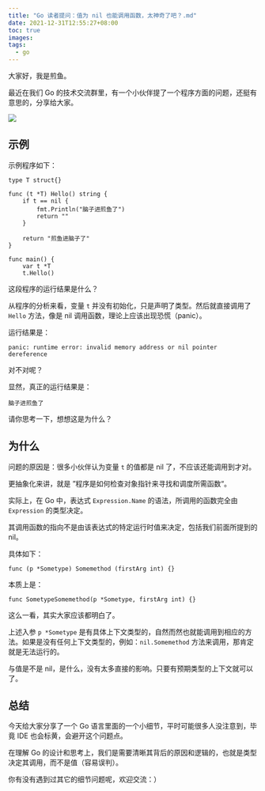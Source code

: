 ```yaml
---
title: "Go 读者提问：值为 nil 也能调用函数，太神奇了吧？.md"
date: 2021-12-31T12:55:27+08:00
toc: true
images:
tags: 
  - go
---
```


大家好，我是煎鱼。

最近在我们 Go 的技术交流群里，有一个小伙伴提了一个程序方面的问题，还挺有意思的，分享给大家。

![](https://files.mdnice.com/user/3610/0774f643-81a2-4458-b557-05c81a9572ef.png)

## 示例

示例程序如下：

```golang
type T struct{}

func (t *T) Hello() string {
	if t == nil {
		fmt.Println("脑子进煎鱼了")
		return ""
	}

	return "煎鱼进脑子了"
}

func main() {
	var t *T
	t.Hello()
```

这段程序的运行结果是什么？

从程序的分析来看，变量 `t` 并没有初始化，只是声明了类型。然后就直接调用了 `Hello` 方法，像是 nil 调用函数，理论上应该出现恐慌（panic）。

运行结果是：

```
panic: runtime error: invalid memory address or nil pointer dereference
```

对不对呢？

显然，真正的运行结果是：

```
脑子进煎鱼了
```

请你思考一下，想想这是为什么？

## 为什么

问题的原因是：很多小伙伴认为变量 `t` 的值都是 nil 了，不应该还能调用到才对。

更抽象化来讲，就是 ”程序是如何检查对象指针来寻找和调度所需函数“。

实际上，在 Go 中，表达式 `Expression.Name` 的语法，所调用的函数完全由 `Expression` 的类型决定。

其调用函数的指向不是由该表达式的特定运行时值来决定，包括我们前面所提到的 nil。

具体如下：

```golang
func (p *Sometype) Somemethod (firstArg int) {}
```

本质上是：

```golang
func SometypeSomemethod(p *Sometype, firstArg int) {}
```

这么一看，其实大家应该都明白了。

上述入参 `p *Sometype` 是有具体上下文类型的，自然而然也就能调用到相应的方法。如果是没有任何上下文类型的，例如：`nil.Somemethod` 方法来调用，那肯定就是无法运行的。

与值是不是 nil，是什么，没有太多直接的影响。只要有预期类型的上下文就可以了。

## 总结

今天给大家分享了一个 Go 语言里面的一个小细节，平时可能很多人没注意到，毕竟 IDE 也会标黄，会避开这个问题点。

在理解 Go 的设计和思考上，我们是需要清晰其背后的原因和逻辑的，也就是类型决定其调用，而不是值（容易误判）。

你有没有遇到过其它的细节问题呢，欢迎交流：）
